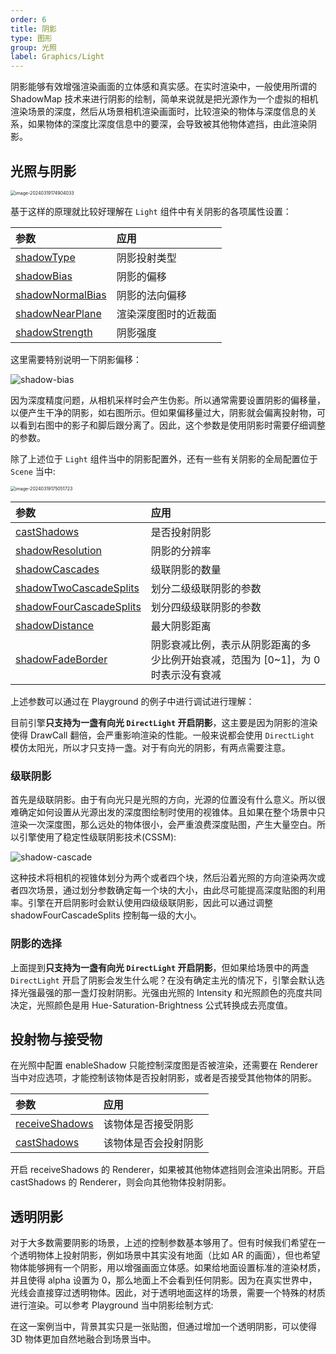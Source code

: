 ```yaml
---
order: 6
title: 阴影
type: 图形
group: 光照
label: Graphics/Light
---
```


阴影能够有效增强渲染画面的立体感和真实感。在实时渲染中，一般使用所谓的 ShadowMap 技术来进行阴影的绘制，简单来说就是把光源作为一个虚拟的相机渲染场景的深度，然后从场景相机渲染画面时，比较渲染的物体与深度信息的关系，如果物体的深度比深度信息中的要深，会导致被其他物体遮挡，由此渲染阴影。

## 光照与阴影

<img src="https://gw.alipayobjects.com/zos/OasisHub/bf6acb06-c026-4a36-b243-0b39a759624c/image-20240319174904033.png" alt="image-20240319174904033" style="zoom:50%;" />

基于这样的原理就比较好理解在 `Light` 组件中有关阴影的各项属性设置：

| 参数                                                  | 应用                 |
| :---------------------------------------------------- | :------------------- |
| [shadowType](/apis/core/#Light-shadowType)             | 阴影投射类型         |
| [shadowBias](/apis/core/#Light-shadowBias)             | 阴影的偏移           |
| [shadowNormalBias](/apis/core/#Light-shadowNormalBias) | 阴影的法向偏移       |
| [shadowNearPlane](/apis/core/#Light-shadowNearPlane)   | 渲染深度图时的近裁面 |
| [shadowStrength](/apis/core/#Light-shadowStrength)     | 阴影强度             |

这里需要特别说明一下阴影偏移：

![shadow-bias](https://gw.alipayobjects.com/mdn/rms_7c464e/afts/img/A*8q5MTbrlC7QAAAAAAAAAAAAAARQnAQ)

因为深度精度问题，从相机采样时会产生伪影。所以通常需要设置阴影的偏移量，以便产生干净的阴影，如右图所示。但如果偏移量过大，阴影就会偏离投射物，可以看到右图中的影子和脚后跟分离了。因此，这个参数是使用阴影时需要仔细调整的参数。

除了上述位于 `Light` 组件当中的阴影配置外，还有一些有关阴影的全局配置位于 `Scene` 当中:

<img src="https://gw.alipayobjects.com/zos/OasisHub/05b00536-63c3-42f4-b89f-1f3270aa375e/image-20240319175051723.png" alt="image-20240319175051723" style="zoom:50%;" />

| 参数 | 应用 |
| :-- | :-- |
| [castShadows](/apis/core/#Scene-castShadows) | 是否投射阴影 |
| [shadowResolution](/apis/core/#Scene-shadowResolution) | 阴影的分辨率 |
| [shadowCascades](/apis/core/#Scene-shadowCascades) | 级联阴影的数量 |
| [shadowTwoCascadeSplits](/apis/core/#Scene-shadowTwoCascadeSplits) | 划分二级级联阴影的参数 |
| [shadowFourCascadeSplits](/apis/core/#Scene-shadowFourCascadeSplits) | 划分四级级联阴影的参数 |
| [shadowDistance](/apis/core/#Scene-shadowDistance) | 最大阴影距离 |
| [shadowFadeBorder](/apis/core/#Scene-shadowFadeBorder) | 阴影衰减比例，表示从阴影距离的多少比例开始衰减，范围为 [0~1]，为 0 时表示没有衰减 |

上述参数可以通过在 Playground 的例子中进行调试进行理解：

<playground src="cascaded-shadow.ts"></playground>

目前引擎**只支持为一盏有向光 `DirectLight` 开启阴影**，这主要是因为阴影的渲染使得 DrawCall 翻倍，会严重影响渲染的性能。一般来说都会使用 `DirectLight` 模仿太阳光，所以才只支持一盏。对于有向光的阴影，有两点需要注意。

### 级联阴影

首先是级联阴影。由于有向光只是光照的方向，光源的位置没有什么意义。所以很难确定如何设置从光源出发的深度图绘制时使用的视锥体。且如果在整个场景中只渲染一次深度图，那么远处的物体很小，会严重浪费深度贴图，产生大量空白。所以引擎使用了稳定性级联阴影技术(CSSM):

![shadow-cascade](https://gw.alipayobjects.com/mdn/rms_7c464e/afts/img/A*R_ESQpQuP3wAAAAAAAAAAAAAARQnAQ)

这种技术将相机的视锥体划分为两个或者四个块，然后沿着光照的方向渲染两次或者四次场景，通过划分参数确定每一个块的大小，由此尽可能提高深度贴图的利用率。引擎在开启阴影时会默认使用四级级联阴影，因此可以通过调整 shadowFourCascadeSplits 控制每一级的大小。

### 阴影的选择

上面提到**只支持为一盏有向光 `DirectLight` 开启阴影**，但如果给场景中的两盏 `DirectLight` 开启了阴影会发生什么呢？在没有确定主光的情况下，引擎会默认选择光强最强的那一盏灯投射阴影。光强由光照的 Intensity 和光照颜色的亮度共同决定，光照颜色是用 Hue-Saturation-Brightness 公式转换成去亮度值。

## 投射物与接受物

在光照中配置 enableShadow 只能控制深度图是否被渲染，还需要在 Renderer 当中对应选项，才能控制该物体是否投射阴影，或者是否接受其他物体的阴影。

| 参数                                                 | 应用                 |
| :--------------------------------------------------- | :------------------- |
| [receiveShadows](/apis/core/#Renderer-receiveShadows) | 该物体是否接受阴影   |
| [castShadows](/apis/core/#Renderer-castShadows)       | 该物体是否会投射阴影 |

开启 receiveShadows 的 Renderer，如果被其他物体遮挡则会渲染出阴影。开启 castShadows 的 Renderer，则会向其他物体投射阴影。

## 透明阴影

对于大多数需要阴影的场景，上述的控制参数基本够用了。但有时候我们希望在一个透明物体上投射阴影，例如场景中其实没有地面（比如 AR 的画面），但也希望物体能够拥有一个阴影，用以增强画面立体感。如果给地面设置标准的渲染材质，并且使得 alpha 设置为 0，那么地面上不会看到任何阴影。因为在真实世界中，光线会直接穿过透明物体。因此，对于透明地面这样的场景，需要一个特殊的材质进行渲染。可以参考 Playground 当中阴影绘制方式:

<playground src="transparent-shadow.ts"></playground>

在这一案例当中，背景其实只是一张贴图，但通过增加一个透明阴影，可以使得 3D 物体更加自然地融合到场景当中。
